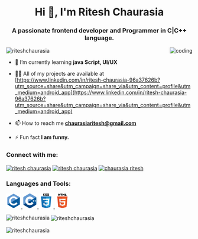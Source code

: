 



<h1 align="center">Hi 👋, I'm Ritesh Chaurasia</h1>
<h3 align="center">A passionate frontend developer and Programmer in C|C++ language.</h3>
<img align="right" alt="coding" width"400" src="https://user-images.githubusercontent.com/55389276/140866485-8fb1c876-9a8f-4d6a-98dc-08c4981eaf70.gif"> 

<p align="left"> <img src="https://komarev.com/ghpvc/?username=riteshchaurasia&label=Profile%20views&color=0e75b6&style=flat" alt="riteshchaurasia" /> </p>

- 🌱 I’m currently learning **java Script, UI/UX**

- 👨‍💻 All of my projects are available at [https://www.linkedin.com/in/ritesh-chaurasia-96a37626b?utm_source=share&utm_campaign=share_via&utm_content=profile&utm_medium=android_app](https://www.linkedin.com/in/ritesh-chaurasia-96a37626b?utm_source=share&utm_campaign=share_via&utm_content=profile&utm_medium=android_app)

- 📫 How to reach me **chaurasiaritesh@gmail.com**

- ⚡ Fun fact **I am funny.**

<h3 align="left">Connect with me:</h3>
<p align="left">
<a href="https://dev.to/ritesh chaurasia" target="blank"><img align="center" src="https://raw.githubusercontent.com/rahuldkjain/github-profile-readme-generator/master/src/images/icons/Social/devto.svg" alt="ritesh chaurasia" height="30" width="40" /></a>
<a href="https://twitter.com/ritesh chaurasia" target="blank"><img align="center" src="https://raw.githubusercontent.com/rahuldkjain/github-profile-readme-generator/master/src/images/icons/Social/twitter.svg" alt="ritesh chaurasia" height="30" width="40" /></a>
<a href="https://instagram.com/chaurasia ritesh" target="blank"><img align="center" src="https://raw.githubusercontent.com/rahuldkjain/github-profile-readme-generator/master/src/images/icons/Social/instagram.svg" alt="chaurasia ritesh" height="30" width="40" /></a>
</p>

<h3 align="left">Languages and Tools:</h3>
<p align="left"> <a href="https://www.cprogramming.com/" target="_blank" rel="noreferrer"> <img src="https://raw.githubusercontent.com/devicons/devicon/master/icons/c/c-original.svg" alt="c" width="40" height="40"/> </a> <a href="https://www.w3schools.com/cpp/" target="_blank" rel="noreferrer"> <img src="https://raw.githubusercontent.com/devicons/devicon/master/icons/cplusplus/cplusplus-original.svg" alt="cplusplus" width="40" height="40"/> </a> <a href="https://www.w3schools.com/css/" target="_blank" rel="noreferrer"> <img src="https://raw.githubusercontent.com/devicons/devicon/master/icons/css3/css3-original-wordmark.svg" alt="css3" width="40" height="40"/> </a> <a href="https://www.w3.org/html/" target="_blank" rel="noreferrer"> <img src="https://raw.githubusercontent.com/devicons/devicon/master/icons/html5/html5-original-wordmark.svg" alt="html5" width="40" height="40"/> </a> </p>

<p><img align="left" src="https://github-readme-stats.vercel.app/api/top-langs?username=riteshchaurasia&show_icons=true&locale=en&layout=compact" alt="riteshchaurasia" /></p>

<p>&nbsp;<img align="center" src="https://github-readme-stats.vercel.app/api?username=riteshchaurasia&show_icons=true&locale=en" alt="riteshchaurasia" /></p>

<p><img align="center" src="https://github-readme-streak-stats.herokuapp.com/?user=riteshchaurasia&" alt="riteshchaurasia" /></p>
